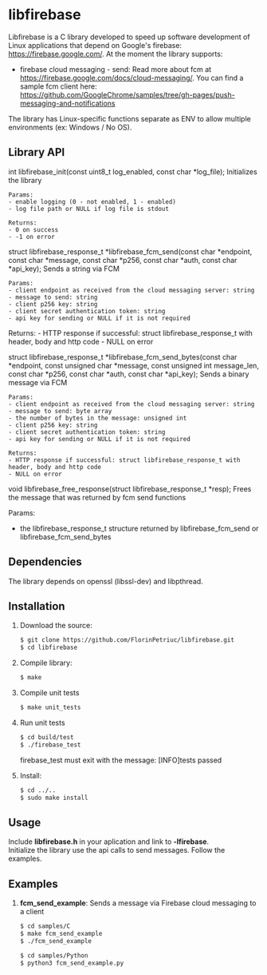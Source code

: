 # libfirebase

Libfirebase is a C library developed to speed up software development of Linux applications that depend on Google's firebase: https://firebase.google.com/.
At the moment the library supports:
- firebase cloud messaging - send: Read more about fcm at https://firebase.google.com/docs/cloud-messaging/. You can find a sample fcm client here: https://github.com/GoogleChrome/samples/tree/gh-pages/push-messaging-and-notifications

The library has Linux-specific functions separate as ENV to allow multiple environments (ex: Windows / No OS).

## Library API
int libfirebase_init(const uint8_t log_enabled, const char *log_file);
	Initializes the library

	Params:
	- enable logging (0 - not enabled, 1 - enabled)
	- log file path or NULL if log file is stdout

	Returns:
	- 0 on success
	- -1 on error

struct libfirebase_response_t *libfirebase_fcm_send(const char *endpoint, const char *message, const char *p256,
                                                    const char *auth, const char *api_key);
	Sends a string via FCM

	Params:
	- client endpoint as received from the cloud messaging server: string
	- message to send: string
	- client p256 key: string
	- client secret authentication token: string
	- api key for sending or NULL if it is not required

Returns:
	- HTTP response if successful: struct libfirebase_response_t with header, body and http code
	- NULL on error

struct libfirebase_response_t *libfirebase_fcm_send_bytes(const char *endpoint,
                                    const unsigned char *message, const unsigned int message_len,
                                    const char *p256, const char *auth, const char *api_key);
	Sends a binary message via FCM

	Params:
	- client endpoint as received from the cloud messaging server: string
	- message to send: byte array
	- the number of bytes in the message: unsigned int
	- client p256 key: string
	- client secret authentication token: string
	- api key for sending or NULL if it is not required

	Returns:
	- HTTP response if successful: struct libfirebase_response_t with header, body and http code
	- NULL on error

void libfirebase_free_response(struct libfirebase_response_t *resp);
	Frees the message that was returned by fcm send functions

Params:
- the libfirebase_response_t structure returned by libfirebase_fcm_send or libfirebase_fcm_send_bytes

## Dependencies

The library depends on openssl (libssl-dev) and libpthread.

## Installation

1. Download the source:<br />
	```bash
	$ git clone https://github.com/FlorinPetriuc/libfirebase.git
	$ cd libfirebase
	```

2. Compile library:<br />
	```bash
	$ make
	```

3. Compile unit tests
	```bash
	$ make unit_tests
	```

4. Run unit tests
	```bash
	$ cd build/test
	$ ./firebase_test
	```
	firebase_test must exit with the message: [INFO]tests passed

5. Install:<br />
	```bash
	$ cd ../..
	$ sudo make install
	```

## Usage

Include <b>libfirebase.h</b> in your aplication and link to <b>-lfirebase</b>.</br>
Initialize the library use the api calls to send messages. Follow the examples.

## Examples

1. <b>fcm_send_example</b>: Sends a message via Firebase cloud messaging to a client

	```bash
	$ cd samples/C
	$ make fcm_send_example
	$ ./fcm_send_example
	```

	```bash
	$ cd samples/Python
	$ python3 fcm_send_example.py
	```